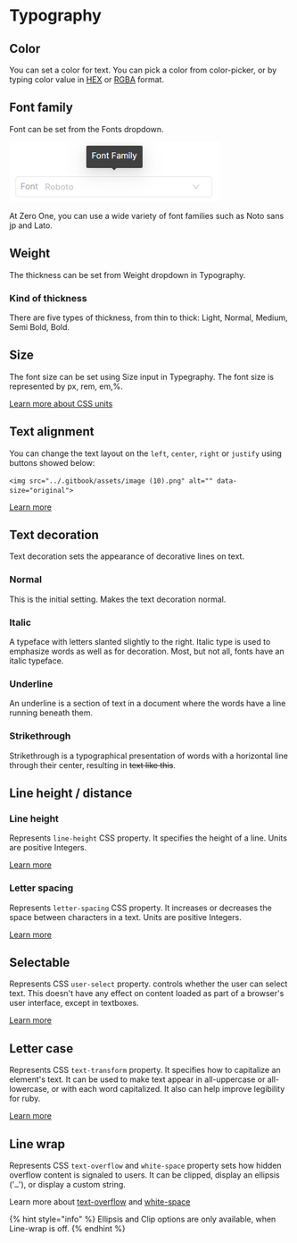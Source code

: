 # Typography

## Color

You can set a color for text. You can pick a color from color-picker, or by typing color value in [HEX](https://www.w3schools.com/colors/colors\_hexadecimal.asp) or [RGBA](https://en.wikipedia.org/wiki/RGBA\_color\_model) format.&#x20;

## Font family

Font can be set from the Fonts dropdown.

<img src="../.gitbook/assets/image (10) (1).png" alt="" data-size="original">

At Zero One, you can use a wide variety of font families such as Noto sans jp and Lato.

## Weight

The thickness can be set from Weight dropdown in Typography.

### Kind of thickness

There are five types of thickness, from thin to thick: Light, Normal, Medium, Semi Bold, Bold.&#x20;

## Size

The font size can be set using Size input in Typegraphy. The font size is represented by px, rem, em,%.&#x20;

[Learn more about CSS units](css-units.md)

## Text alignment

You can change the text layout on the `left`, `center`, `right` or `justify` using buttons showed below:

``<img src="../.gitbook/assets/image (10).png" alt="" data-size="original">``

[Learn more](https://developer.mozilla.org/en-US/docs/Web/CSS/text-align)

## Text decoration

Text decoration sets the appearance of decorative lines on text.&#x20;

### Normal

This is the initial setting. Makes the text decoration normal.

### Italic

A typeface with letters slanted slightly to the right. Italic type is used to emphasize words as well as for decoration. Most, but not all, fonts have an italic typeface.

### Underline

An underline is a section of text in a document where the words have a line running beneath them.

### Strikethrough

Strikethrough is a typographical presentation of words with a horizontal line through their center, resulting in ~~text like this~~.

## Line height / distance

### Line height

Represents `line-height` CSS property. It specifies the height of a line. Units are positive Integers.&#x20;

[Learn more](https://developer.mozilla.org/en-US/docs/Web/CSS/line-height)

### Letter spacing

Represents `letter-spacing` CSS property. It increases or decreases the space between characters in a text. Units are positive Integers.&#x20;

[Learn more](https://developer.mozilla.org/en-US/docs/Web/CSS/letter-spacing)

## Selectable

Represents CSS `user-select` property. controls whether the user can select text. This doesn't have any effect on content loaded as part of a browser's user interface, except in textboxes.&#x20;

[Learn more](https://developer.mozilla.org/en-US/docs/Web/CSS/user-select)

## Letter case

Represents CSS `text-transform` property. It specifies how to capitalize an element's text. It can be used to make text appear in all-uppercase or all-lowercase, or with each word capitalized. It also can help improve legibility for ruby.&#x20;

[Learn more](https://developer.mozilla.org/en-US/docs/Web/CSS/text-transform)

## Line wrap

Represents CSS `text-overflow` and `white-space` property sets how hidden overflow content is signaled to users. It can be clipped, display an ellipsis ('`…`'), or display a custom string.

Learn more about [text-overflow](https://developer.mozilla.org/en-US/docs/Web/CSS/text-overflow) and [white-space](https://developer.mozilla.org/en-US/docs/Web/CSS/white-space)

{% hint style="info" %}
Ellipsis and Clip options are only available, when Line-wrap is off.
{% endhint %}
